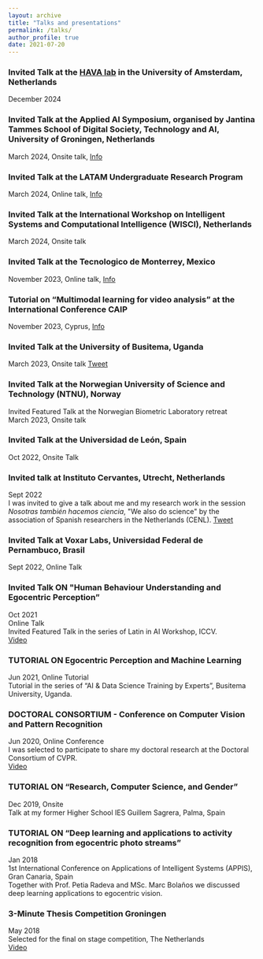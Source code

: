 ```yaml
---
layout: archive
title: "Talks and presentations"
permalink: /talks/
author_profile: true
date: 2021-07-20
---
```


### Invited Talk at the <a href="https://dsc.uva.nl/programmes/interdisciplinary-phd-programme/hava-lab/hava-lab.html">HAVA lab</a> in the University of Amsterdam, Netherlands
December 2024 <br>

### Invited Talk at the Applied AI Symposium, organised by Jantina Tammes School of Digital Society, Technology and AI, University of Groningen, Netherlands
March 2024, Onsite talk, <a href="https://www.linkedin.com/posts/georgeazzopardi_ai-appliedai-technologyevent-ugcPost-7174743431372513280-4t1f?utm_source=share&utm_medium=member_desktop">Info</a> <br>

### Invited Talk at the LATAM Undergraduate Research Program 
March 2024, Online talk, <a href="https://latinresearchprogram.github.io/GoogleExploreCSR/workshop/">Info</a> <br>

### Invited Talk at the International Workshop on Intelligent Systems and Computational Intelligence (WISCI), Netherlands 
March 2024, Onsite talk <br>

### Invited Talk at the Tecnologico de Monterrey, Mexico 
November 2023, Online talk, <a href="https://x.com/Beto_OchoaRuiz/status/1720501392459055530?s=20">Info</a> <br>

### Tutorial on “Multimodal learning for video analysis” at the International Conference CAIP 
November 2023, Cyprus, <a href="https://cyprusconferences.org/caip2023/tutorials/">Info</a> <br>

### Invited Talk at the University of Busitema, Uganda 
March 2023, Onsite talk <a href="https://twitter.com/BUAIIR/status/1638525687752536064?s=20">Tweet</a> <br>

### Invited Talk at the Norwegian University of Science and Technology (NTNU), Norway 
Invited Featured Talk at the Norwegian Biometric Laboratory retreat <br>
March 2023, Onsite talk <br>

### Invited Talk at the Universidad de León, Spain
Oct 2022, Onsite Talk <br>

### Invited talk at Instituto Cervantes, Utrecht, Netherlands
Sept 2022 <br> 
I was invited to give a talk about me and my research work in the session _Nosotras también hacemos ciencia_, "We also do science" by the association of Spanish researchers in the Netherlands (CENL). <a href="https://twitter.com/eTalaveraM/status/1573695776383012866?s=20&t=dAFbPB59r9snPMSXMrHWcQ">Tweet</a> <br>

### Invited Talk at Voxar Labs, Universidad Federal de Pernambuco, Brasil
Sept 2022, Online Talk <br>

### Invited Talk ON "Human Behaviour Understanding and Egocentric Perception” 
Oct 2021 <br> 
Online Talk <br>
Invited Featured Talk in the series of Latin in AI Workshop, ICCV.<br>
<a href="https://youtu.be/HP8Ay-i35T8" target="_blank">Video</a>

### TUTORIAL ON Egocentric Perception and Machine Learning
Jun 2021, Online Tutorial <br>
Tutorial in the series of “AI & Data Science Training by Experts”, Busitema University, Uganda.

### DOCTORAL CONSORTIUM - Conference on Computer Vision and Pattern Recognition
Jun 2020, Online Conference <br>
I was selected to participate to share my doctoral research at the Doctoral Consortium of CVPR. <br>
<a href="https://www.youtube.com/watch?v=wxi7f-CVPtI" target="_blank">Video</a>

### TUTORIAL ON “Research, Computer Science, and Gender” 
Dec 2019, Onsite <br>
Talk at my former Higher School IES Guillem Sagrera, Palma, Spain


### TUTORIAL ON “Deep learning and applications to activity recognition from egocentric photo streams”
Jan 2018 <br>
1st International Conference on Applications of Intelligent Systems (APPIS), Gran Canaria, Spain <br>
Together with Prof. Petia Radeva and MSc. Marc Bolaños we discussed deep learning applications to egocentric vision.

### 3-Minute Thesis Competition Groningen
May 2018 <br>
Selected for the final on stage competition, The Netherlands <br>
<a href="https://youtu.be/H6_chK3T8DU" target="_blank">Video</a>
